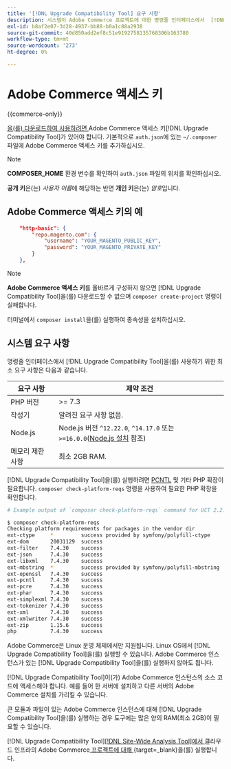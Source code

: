 ```yaml
---
title: '[!DNL Upgrade Compatibility Tool] 요구 사항'
description: 시스템이 Adobe Commerce 프로젝트에 대한 명령줄 인터페이스에서  [!DNL Upgrade Compatibility Tool] 을(를) 실행하는 데 필요한 요구 사항을 충족하는지 확인하십시오.
exl-id: b8af2e07-3d28-4937-bb88-b0a1c88a2938
source-git-commit: 40d850add2ef8c51e9192758135768306b163780
workflow-type: tm+mt
source-wordcount: '273'
ht-degree: 0%

---
```


# Adobe Commerce 액세스 키

{{commerce-only}}

[을(를) 다운로드하여 사용하려면 ](https://developer.adobe.com/commerce/marketplace/guides/sellers/profile-information/#access-keys)Adobe Commerce 액세스 키[!DNL Upgrade Compatibility Tool]가 있어야 합니다. 기본적으로 `auth.json`에 있는 `~/.composer` 파일에 Adobe Commerce 액세스 키를 추가하십시오.

>[!NOTE]
>
>**COMPOSER_HOME** 환경 변수를 확인하여 `auth.json` 파일의 위치를 확인하십시오.

**공개 키**&#x200B;은(는) _사용자 이름_&#x200B;에 해당하는 반면 **개인 키**&#x200B;은(는) _암호_&#x200B;입니다.

## Adobe Commerce 액세스 키의 예

```json
    "http-basic": {
        "repo.magento.com": {
            "username": "YOUR_MAGENTO_PUBLIC_KEY",
            "password": "YOUR_MAGENTO_PRIVATE_KEY"
        }
    },
```

>[!NOTE]
>
> **Adobe Commerce 액세스 키**&#x200B;를 올바르게 구성하지 않으면 [!DNL Upgrade Compatibility Tool]을(를) 다운로드할 수 없으며 `composer create-project` 명령이 실패합니다.

터미널에서 `composer install`을(를) 실행하여 종속성을 설치하십시오.

## 시스템 요구 사항

명령줄 인터페이스에서 [!DNL Upgrade Compatibility Tool]을(를) 사용하기 위한 최소 요구 사항은 다음과 같습니다.

| **요구 사항** | **제약 조건** |
|----------------|-----------------|
| PHP 버전 | >= 7.3 |
| 작성기 | 알려진 요구 사항 없음. |
| Node.js | Node.js 버전 `^12.22.0`, `^14.17.0` 또는 `>=16.0.0`([Node.js 설치](https://nodejs.org/en/learn/getting-started/how-to-install-nodejs) 참조) |
| 메모리 제한 사항 | 최소 2GB RAM. |

[!DNL Upgrade Compatibility Tool]을(를) 실행하려면 [PCNTL](https://www.php.net/manual/en/book.pcntl.php) 및 기타 PHP 확장이 필요합니다. `composer check-platform-reqs` 명령을 사용하여 필요한 PHP 확장을 확인합니다.

```bash
# Example output of `composer check-platform-reqs` command for UCT 2.2.6 and PHP 7.4:

$ composer check-platform-reqs
Checking platform requirements for packages in the vendor dir
ext-ctype     *         success provided by symfony/polyfill-ctype
ext-dom       20031129  success
ext-filter    7.4.30    success
ext-json      7.4.30    success
ext-libxml    7.4.30    success
ext-mbstring  *         success provided by symfony/polyfill-mbstring
ext-openssl   7.4.30    success
ext-pcntl     7.4.30    success
ext-pcre      7.4.30    success
ext-phar      7.4.30    success
ext-simplexml 7.4.30    success
ext-tokenizer 7.4.30    success
ext-xml       7.4.30    success
ext-xmlwriter 7.4.30    success
ext-zip       1.15.6    success
php           7.4.30    success
```

Adobe Commerce은 Linux 운영 체제에서만 지원됩니다. Linux OS에서 [!DNL Upgrade Compatibility Tool]을(를) 실행할 수 있습니다. Adobe Commerce 인스턴스가 있는 [!DNL Upgrade Compatibility Tool]을(를) 실행하지 않아도 됩니다.

[!DNL Upgrade Compatibility Tool]이(가) Adobe Commerce 인스턴스의 소스 코드에 액세스해야 합니다. 예를 들어 한 서버에 설치하고 다른 서버의 Adobe Commerce 설치를 가리킬 수 있습니다.

큰 모듈과 파일이 있는 Adobe Commerce 인스턴스에 대해 [!DNL Upgrade Compatibility Tool]을(를) 실행하는 경우 도구에는 많은 양의 RAM(최소 2GB)이 필요할 수 있습니다.

[!DNL Upgrade Compatibility Tool][[!DNL Site-Wide Analysis Tool]에서 ](https://experienceleague.adobe.com/docs/commerce-operations/upgrade-guide/upgrade-compatibility-tool/use-upgrade-compatibility-tool/integrate-analysis-tool.html)클라우드 인프라의 Adobe Commerce[ 프로젝트에 대해 ](https://experienceleague.adobe.com/docs/commerce-cloud-service/user-guide/project/overview.html){target=_blank}을(를) 실행합니다.
